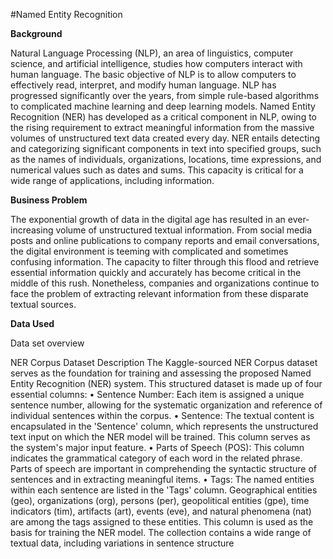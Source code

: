 #Named Entity Recognition

**Background**

Natural Language Processing (NLP), an area of linguistics, computer science, and artificial intelligence, studies how computers interact with human language. The basic objective of NLP is to allow computers to effectively read, interpret, and modify human language. NLP has progressed significantly over the years, from simple rule-based algorithms to complicated machine learning and deep learning models.
Named Entity Recognition (NER) has developed as a critical component in NLP, owing to the rising requirement to extract meaningful information from the massive volumes of unstructured text data created every day. NER entails detecting and categorizing significant components in text into specified groups, such as the names of individuals, organizations, locations, time expressions, and numerical values such as dates and sums. This capacity is critical for a wide range of applications, including information.

**Business Problem**

The exponential growth of data in the digital age has resulted in an ever-increasing volume of unstructured textual information. From social media posts and online publications to company reports and email conversations, the digital environment is teeming with complicated and sometimes confusing information. The capacity to filter through this flood and retrieve essential information quickly and accurately has become critical in the middle of this rush. Nonetheless, companies and organizations continue to face the problem of extracting relevant information from these disparate textual sources.


**Data Used**

Data set overview

NER Corpus Dataset Description
The Kaggle-sourced NER Corpus dataset serves as the foundation for training and assessing the proposed Named Entity Recognition (NER) system. This structured dataset is made up of four essential columns:
•
Sentence Number: Each item is assigned a unique sentence number, allowing for the systematic organization and reference of individual sentences within the corpus.
•
Sentence: The textual content is encapsulated in the 'Sentence' column, which represents the unstructured text input on which the NER model will be trained. This column serves as the system's major input feature.
•
Parts of Speech (POS): This column indicates the grammatical category of each word in the related phrase. Parts of speech are important in comprehending the syntactic structure of sentences and in extracting meaningful items.
•
Tags: The named entities within each sentence are listed in the 'Tags' column. Geographical entities (geo), organizations (org), persons (per), geopolitical entities (gpe), time indicators (tim), artifacts (art), events (eve), and natural phenomena (nat) are among the tags assigned to these entities. This column is used as the basis for training the NER model.
The collection contains a wide range of textual data, including variations in sentence structure
